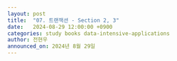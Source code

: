 ```yaml
---
layout: post
title:  "07. 트랜잭션 - Section 2, 3"
date:   2024-08-29 12:00:00 +0900
categories: study books data-intensive-applications
author: 전현우
announced_on: 2024년 8월 29일
---
```

